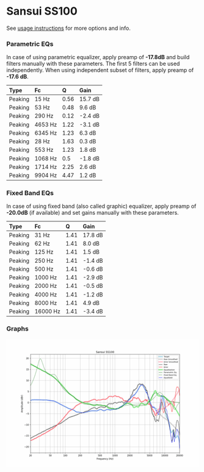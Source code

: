# Sansui SS100
See [usage instructions](https://github.com/jaakkopasanen/AutoEq#usage) for more options and info.

### Parametric EQs
In case of using parametric equalizer, apply preamp of **-17.8dB** and build filters manually
with these parameters. The first 5 filters can be used independently.
When using independent subset of filters, apply preamp of **-17.6 dB**.

| Type    | Fc      |    Q | Gain    |
|:--------|:--------|:-----|:--------|
| Peaking | 15 Hz   | 0.56 | 15.7 dB |
| Peaking | 53 Hz   | 0.48 | 9.6 dB  |
| Peaking | 290 Hz  | 0.12 | -2.4 dB |
| Peaking | 4653 Hz | 1.22 | -3.1 dB |
| Peaking | 6345 Hz | 1.23 | 6.3 dB  |
| Peaking | 28 Hz   | 1.63 | 0.3 dB  |
| Peaking | 553 Hz  | 1.23 | 1.8 dB  |
| Peaking | 1068 Hz | 0.5  | -1.8 dB |
| Peaking | 1714 Hz | 2.25 | 2.6 dB  |
| Peaking | 9904 Hz | 4.47 | 1.2 dB  |

### Fixed Band EQs
In case of using fixed band (also called graphic) equalizer, apply preamp of **-20.0dB**
(if available) and set gains manually with these parameters.

| Type    | Fc       |    Q | Gain    |
|:--------|:---------|:-----|:--------|
| Peaking | 31 Hz    | 1.41 | 17.8 dB |
| Peaking | 62 Hz    | 1.41 | 8.0 dB  |
| Peaking | 125 Hz   | 1.41 | 1.5 dB  |
| Peaking | 250 Hz   | 1.41 | -1.4 dB |
| Peaking | 500 Hz   | 1.41 | -0.6 dB |
| Peaking | 1000 Hz  | 1.41 | -2.9 dB |
| Peaking | 2000 Hz  | 1.41 | -0.5 dB |
| Peaking | 4000 Hz  | 1.41 | -1.2 dB |
| Peaking | 8000 Hz  | 1.41 | 4.9 dB  |
| Peaking | 16000 Hz | 1.41 | -3.4 dB |

### Graphs
![](./Sansui%20SS100.png)